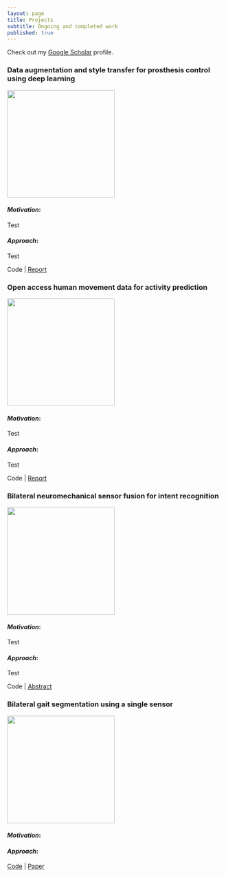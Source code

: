 ```yaml
---
layout: page
title: Projects
subtitle: Ongoing and completed work
published: true
---
```

Check out my [Google Scholar](https://scholar.google.com/citations?user=t1hINkMAAAAJ&hl=en) profile.

### **Data augmentation and style transfer for prosthesis control using deep learning** 
<img style="float: center;" src="http://brianhhu.github.io/img/Fig_BIAS.png" width="250">

#### *Motivation*:
Test
#### *Approach*:
Test

Code | [Report](http://brianhhu.github.io/files/Hu_BIAS_Report.pdf)

### **Open access human movement data for activity prediction**
<img style="float: center;" src="http://brianhhu.github.io/img/Fig_BIAS.png" width="250">

#### *Motivation*: 
Test
#### *Approach*:
Test

Code | [Report](http://brianhhu.github.io/files/Hu_BIAS_Report.pdf)

### **Bilateral neuromechanical sensor fusion for intent recognition**
<img style="float: center;" src="http://brianhhu.github.io/img/Fig_FG.png" width="250">

#### *Motivation*:
Test
#### *Approach*:
Test 

Code | [Abstract](http://brianhhu.github.io/files/Hu_COSYNE_Abstract.pdf)

### **Bilateral gait segmentation using a single sensor**
<img style="float: center;" src="http://brianhhu.github.io/img/Fig_Contour.png" width="250">

#### *Motivation*:

#### *Approach*:

[Code](https://github.com/brianhhu/Contour_BOS) | [Paper](http://brianhhu.github.io/files/Hu_Niebur17.pdf)

